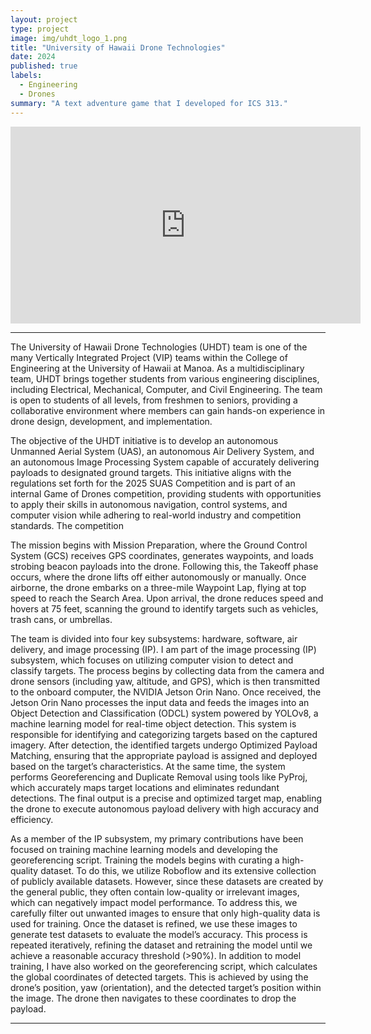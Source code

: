 ```yaml
---
layout: project
type: project
image: img/uhdt_logo_1.png
title: "University of Hawaii Drone Technologies"
date: 2024
published: true
labels:
  - Engineering
  - Drones
summary: "A text adventure game that I developed for ICS 313."
---
```


<iframe width="560" height="315" src="https://www.youtube.com/embed/Ff6pcmQL3Yw?si=dQCnSHlVUW-q0Qq4" title="YouTube video player" frameborder="0" allow="accelerometer; autoplay; clipboard-write; encrypted-media; gyroscope; picture-in-picture; web-share" referrerpolicy="strict-origin-when-cross-origin" allowfullscreen></iframe>

 

<hr>
The University of Hawaii Drone Technologies (UHDT) team is one of the many Vertically Integrated Project (VIP) teams within the College of Engineering at the University of Hawaii at Manoa. As a multidisciplinary team, UHDT brings together students from various engineering disciplines, including Electrical, Mechanical, Computer, and Civil Engineering. The team is open to students of all levels, from freshmen to seniors, providing a collaborative environment where members can gain hands-on experience in drone design, development, and implementation.
 
The objective of the UHDT initiative is to develop an autonomous Unmanned Aerial System (UAS), an autonomous Air Delivery System, and an autonomous Image Processing System capable of accurately delivering payloads to designated ground targets.  This initiative aligns with the regulations set forth for the 2025 SUAS Competition and is part of an internal Game of Drones competition, providing students with opportunities to apply their skills in autonomous navigation, control systems, and computer vision while adhering to real-world industry and competition standards. The competition 
  
The mission begins with Mission Preparation, where the Ground Control System (GCS) receives GPS coordinates, generates waypoints, and loads strobing beacon payloads into the drone. Following this, the Takeoff phase occurs, where the drone lifts off either autonomously or manually. Once airborne, the drone embarks on a three-mile Waypoint Lap, flying at top speed to reach the Search Area. Upon arrival, the drone reduces speed and hovers at 75 feet, scanning the ground to identify targets such as vehicles, trash cans, or umbrellas.

The team is divided into four key subsystems: hardware, software, air delivery, and image processing (IP). I am part of the image processing (IP) subsystem, which focuses on utilizing computer vision to detect and classify targets. The process begins by collecting data from the camera and drone sensors (including yaw, altitude, and GPS), which is then transmitted to the onboard computer, the NVIDIA Jetson Orin Nano. Once received, the Jetson Orin Nano processes the input data and feeds the images into an Object Detection and Classification (ODCL) system powered by YOLOv8, a machine learning model for real-time object detection. This system is responsible for identifying and categorizing targets based on the captured imagery. After detection, the identified targets undergo Optimized Payload Matching, ensuring that the appropriate payload is assigned and deployed based on the target’s characteristics. At the same time, the system performs Georeferencing and Duplicate Removal using tools like PyProj, which accurately maps target locations and eliminates redundant detections. The final output is a precise and optimized target map, enabling the drone to execute autonomous payload delivery with high accuracy and efficiency.

As a member of the IP subsystem, my primary contributions have been focused on training machine learning models and developing the georeferencing script. Training the models begins with curating a high-quality dataset. To do this, we utilize Roboflow and its extensive collection of publicly available datasets. However, since these datasets are created by the general public, they often contain low-quality or irrelevant images, which can negatively impact model performance. To address this, we carefully filter out unwanted images to ensure that only high-quality data is used for training. Once the dataset is refined, we use these images to generate test datasets to evaluate the model’s accuracy. This process is repeated iteratively, refining the dataset and retraining the model until we achieve a reasonable accuracy threshold (>90%). In addition to model training, I have also worked on the georeferencing script, which calculates the global coordinates of detected targets. This is achieved by using the drone’s position, yaw (orientation), and the detected target’s position within the image. The drone then navigates to these coordinates to drop the payload.
<hr>

